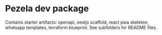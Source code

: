 # Pezela dev package
Contains starter artifacts: openapi, nestjs scaffold, react pwa skeleton, whatsapp templates, terraform blueprint.
See subfolders for README files.